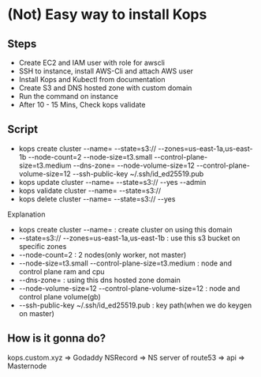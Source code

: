 # (Not) Easy way to install Kops
## Steps
- Create EC2 and IAM user with role for awscli
- SSH to instance, install AWS-Cli and attach AWS user
- Install Kops and Kubectl from documentation
- Create S3 and DNS hosted zone with custom domain
- Run the command on instance
- After 10 - 15 Mins, Check kops validate

## Script
- kops create cluster --name=<domain-name> --state=s3://<bucket-name> --zones=us-east-1a,us-east-1b --node-count=2 --node-size=t3.small --control-plane-size=t3.medium --dns-zone=<domain-name> --node-volume-size=12 --control-plane-volume-size=12 --ssh-public-key ~/.ssh/id_ed25519.pub
- kops update cluster --name=<domain-name> --state=s3://<bucket-name> --yes --admin
- kops validate cluster --name=<domain-name> --state=s3://<bucket-name>
- kops delete cluster --name=<domain-name> --state=s3://<bucket-name> --yes

Explanation
- kops create cluster --name=<domain-name> : create cluster on using this domain
- --state=s3://<bucket-name> --zones=us-east-1a,us-east-1b : use this s3 bucket on specific zones
- --node-count=2 : 2 nodes(only worker, not master)
- --node-size=t3.small --control-plane-size=t3.medium : node and control plane ram and cpu
- --dns-zone=<domain-name> : using this dns hosted zone domain
- --node-volume-size=12 --control-plane-volume-size=12 : node and control plane volume(gb)
- --ssh-public-key ~/.ssh/id_ed25519.pub : key path(when we do keygen on master)

## How is it gonna do?
kops.custom.xyz => Godaddy NSRecord => NS server of route53 => api => Masternode